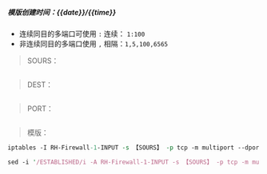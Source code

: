 ##### 模版创建时间：{{date}}/{{time}}
- 连续同目的多端口可使用 `:` 连续： `1:100`
- 非连续同目的多端口使用 `,` 相隔：`1,5,100,6565`

> SOURS：
```perl

```
> DEST：
```perl

```
> PORT：
```perl

```
> 模版：
```perl
iptables -I RH-Firewall-1-INPUT -s 【SOURS】 -p tcp -m multiport --dports 【PORT】 -m comment --comment "allow app access" -j ACCEPT

sed -i '/ESTABLISHED/i -A RH-Firewall-1-INPUT -s 【SOURS】 -p tcp -m multiport --dports 【PORT】 -m comment --comment "allow app access" -j ACCEPT' /etc/sysconfig/iptables
```

